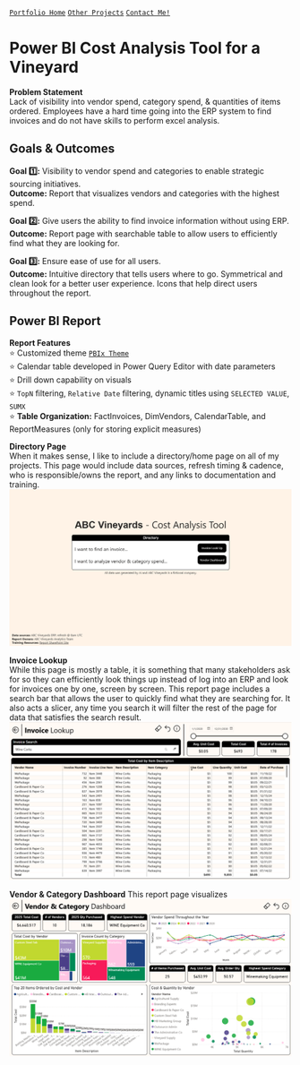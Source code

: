 [`Portfolio Home`](https://github.com/hayley-boll/portfolio/blob/main/README.md) [`Other Projects`](https://github.com/hayley-boll/portfolio/blob/main/README.md#portfolio-projects) [`Contact Me!`](https://github.com/hayley-boll/portfolio/blob/main/README.md#contact)

# Power BI Cost Analysis Tool for a Vineyard 

**Problem Statement**  
Lack of visibility into vendor spend, category spend, & quantities of items ordered. Employees have a hard time going into the ERP system to find invoices and do not have skills to perform excel analysis.

## Goals & Outcomes

**Goal 1️⃣:** Visibility to vendor spend and categories to enable strategic sourcing initiatives.  
**Outcome:** Report that visualizes vendors and categories with the highest spend. 

**Goal 2️⃣:** Give users the ability to find invoice information without using ERP.   
**Outcome:** Report page with searchable table to allow users to efficiently find what they are looking for.   

**Goal 3️⃣:** Ensure ease of use for all users.  
**Outcome:** Intuitive directory that tells users where to go. Symmetrical and clean look for a better user experience. Icons that help direct users throughout the report. 


## Power BI Report
**Report Features**  
⭐ Customized theme [`PBIx Theme`](https://github.com/hayley-boll/portfolio/blob/main/project/hayley-theme.json)  
⭐ Calendar table developed in Power Query Editor with date parameters  
⭐ Drill down capability on visuals  
⭐ `TopN` filtering, `Relative Date` filtering, dynamic titles using `SELECTED VALUE`, `SUMX`  
⭐ **Table Organization:** FactInvoices, DimVendors, CalendarTable, and ReportMeasures (only for storing explicit measures)   


**Directory Page**  
When it makes sense, I like to include a directory/home page on all of my projects. This page would include data sources, refresh timing & cadence, who is responsible/owns the report, and any links to documentation and training.   
<img src="https://github.com/hayley-boll/portfolio/blob/main/project/directory-page.png" alt="Directory Page" width="800">

**Invoice Lookup**  
While this page is mostly a table, it is something that many stakeholders ask for so they can efficiently look things up instead of log into an ERP and look for invoices one by one, screen by screen. This report page includes a search bar that allows the user to quickly find what they are searching for. It also acts a slicer, any time you search it will filter the rest of the page for data that satisfies the search result.  
<img src="https://github.com/hayley-boll/portfolio/blob/main/project/invoice-lookup.png" alt="Invoice Lookup" width="800">

**Vendor & Category Dashboard**
This report page visualizes 
<img src="https://github.com/hayley-boll/portfolio/blob/main/project/vendor-dashboard.png" alt="Vendor Dashboard" width="800">
